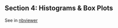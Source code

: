 Section 4: Histograms & Box Plots
---------------------------------

See in
[nbviewer](http://nbviewer.ipython.org/github/etpinard/plotly-python-doc/blob/master/s4_histograms/s4_histograms.ipynb)

